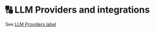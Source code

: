 # 🔠 LLM Providers and integrations

See [LLM Providers label](https://github.com/webgptorg/promptbook/issues?q=label%3A%22LLM+provider%22+)
